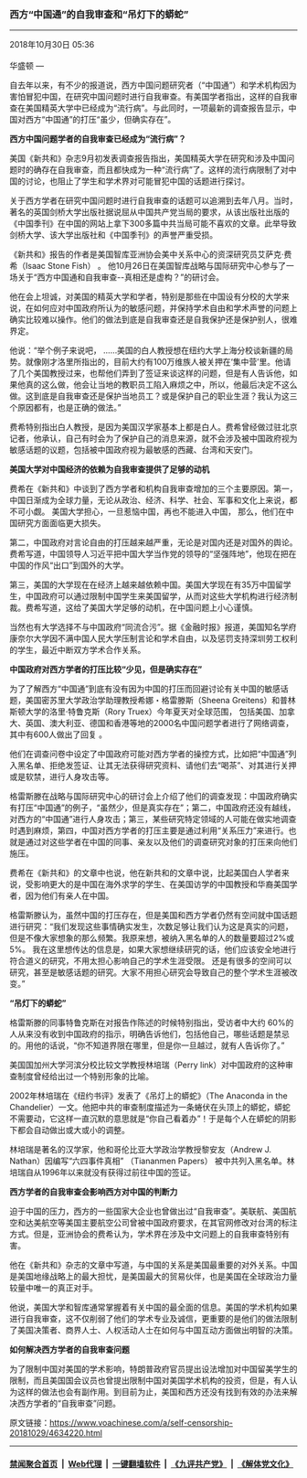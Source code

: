 ### 西方“中国通”的自我审查和“吊灯下的蟒蛇” 
------------------------

<div class="published">
 <span class="date" title="中国时间">
  <time datetime="2018-10-30T05:36:01+08:00">
   2018年10月30日 05:36
  </time>
 </span>
</div>
<br/>
<div class="wsw">
 <span class="dateline">
  华盛顿 —
 </span>
 <p>
  自去年以来，有不少的报道说，西方中国问题研究者（“中国通”）和学术机构因为害怕冒犯中国，在研究中国问题时进行自我审查。有美国学者指出，这样的自我审查在美国精英大学中已经成为“流行病”。与此同时，一项最新的调查报告显示，中国对西方“中国通”的打压“虽少，但确实存在”。
 </p>
 <p>
  <strong>
   西方中国问题学者的自我审查已经成为“流行病”？
  </strong>
 </p>
 <p>
  美国《新共和》杂志9月初发表调查报告指出，美国精英大学在研究和涉及中国问题时的确存在自我审查，而且都快成为一种“流行病”了。这样的流行病限制了对中国的讨论，也阻止了学生和学术界对可能冒犯中国的话题进行探讨。
 </p>
 <p>
  关于西方学者在研究中国问题时进行自我审查的话题可以追溯到去年八月。当时，著名的英国剑桥大学出版社据说屈从中国共产党当局的要求，从该出版社出版的《中国季刊》在中国的网站上拿下300多篇中共当局可能不喜欢的文章。此举导致剑桥大学、该大学出版社和《中国季刊》的声誉严重受损。
 </p>
 <p>
  《新共和》报告的作者是美国智库亚洲协会美中关系中心的资深研究员艾萨克·费希（Isaac Stone Fish） 。 他10月26日在美国智库战略与国际研究中心参与了一场关于“西方中国通和自我审查--真相还是虚构？”的研讨会。
 </p>
 <p>
  他在会上坦诚，对美国的精英大学和学者，特别是那些在中国设有分校的大学来说，在如何应对中国政府所认为的敏感问题，并保持学术自由和学术声誉的问题上确实比较难以操作。他们的做法到底是自我审查还是自我保护还是保护别人，很难界定。
 </p>
 <p>
  他说：“举个例子来说吧， ……美国的白人教授想在纽约大学上海分校谈新疆的局势。就像刚才洛里所指出的，目前大约有100万维族人被关押在‘集中营’里。他请了几个美国教授过来，也帮他们弄到了签证来谈这样的问题，但是有人告诉他，如果他真的这么做，他会让当地的教职员工陷入麻烦之中，所以，他最后决定不这么做。这到底是自我审查还是保护当地员工？或是保护自己的职业生涯？我认为这三个原因都有，也是正确的做法。”
 </p>
 <p>
  费希特别指出白人教授，是因为美国汉学家基本上都是白人。费希曾经做过驻北京记者，他承认，自己有时会为了保护自己的消息来源，就不会涉及被中国政府视为敏感话题的议题，包括被中国政府视为最敏感的西藏、台湾和天安门。
 </p>
 <p>
  <strong>
   美国大学对中国经济的依赖为自我审查提供了足够的动机
  </strong>
 </p>
 <p>
  费希在《新共和》中谈到了西方学者和机构自我审查增加的三个主要原因。第一，中国日渐成为全球力量，无论从政治、经济、科学、社会、军事和文化上来说，都不可小觑。 美国大学担心，一旦惹恼中国，再也不能进入中国， 那么，他们在中国研究方面面临更大损失。
 </p>
 <p>
  第二，中国政府对言论自由的打压越来越严重，无论是对国内还是对国外的舆论。费希写道，中国领导人习近平把中国大学当作党的领导的“坚强阵地”，他现在把在中国的作风“出口”到国外的大学。
 </p>
 <p>
  第三，美国的大学现在在经济上越来越依赖中国。美国大学现在有35万中国留学生，中国政府可以通过限制中国学生来美国留学，从而对这些大学机构进行经济制裁。费希写道，这给了美国大学足够的动机，在中国问题上小心谨慎。
 </p>
 <p>
  当然也有大学选择不与中国政府“同流合污”。据《金融时报》报道，美国知名学府康奈尔大学因不满中国人民大学压制言论和学术自由，以及惩罚支持深圳劳工权利的学生，最近中断双方学术合作关系。
 </p>
 <p>
  <strong>
   中国政府对西方学者的打压比较“少见，但是确实存在”
  </strong>
 </p>
 <p>
  为了了解西方“中国通”到底有没有因为中国的打压而回避讨论有关中国的敏感话题，美国密苏里大学政治学助理教授希娜・格雷滕斯（Sheena Greitens）和普林斯顿大学的洛里·特鲁克斯（Rory Truex）今年夏天对全球范围， 包括美国、加拿大、英国、澳大利亚、德国和香港等地的2000名中国问题学者进行了网络调查，其中有600人做出了回复 。
 </p>
 <p>
  他们在调查问卷中设定了中国政府可能对西方学者的操控方式，比如把“中国通”列入黑名单、拒绝发签证、让其无法获得研究资料、请他们去“喝茶”、对其进行关押或是软禁，进行人身攻击等。
 </p>
 <p>
  格雷斯滕在战略与国际研究中心的研讨会上介绍了他们的调查发现：中国政府确实有打压“中国通”的例子，“虽然少，但是真实存在”；第二，中国政府还没有越线，对西方的“中国通”进行人身攻击；第三，某些研究特定领域的人可能在做实地调查时遇到麻烦，第四，中国对西方学者的打压主要是通过利用“关系压力”来进行。也就是通过对这些学者在中国的同事、亲友以及他们的调查研究对象的打压来向他们施压。
 </p>
 <p>
  费希在《新共和》的文章中也说，他在新共和的文章中说，比起美国白人学者来说，受影响更大的是中国在海外求学的学生、在美国访学的中国教授和华裔美国学者，因为他们有亲人在中国。
 </p>
 <p>
  格雷斯滕认为，虽然中国的打压存在，但是美国和西方学者仍然有空间就中国话题进行研究：“我们发现这些事情确实发生，次数足够让我们认为这是真实的问题，但是不像大家想象的那么频繁。我原来想，被纳入黑名单的人的数量要超过2%或5%。 我在这里想传达的信息是，如果大家想继续研究的话，他们应该安全地进行符合道义的研究，不用太担心影响自己的学术生涯受限。 还是有很多的空间可以研究，甚至是敏感话题的研究。大家不用担心研究会导致自己的整个学术生涯被改变。”
 </p>
 <p>
  <strong>
   “吊灯下的蟒蛇”
  </strong>
 </p>
 <p>
  格雷斯滕的同事特鲁克斯在对报告作陈述的时候特别指出，受访者中大约 60%的人从来没有收到中国政府的指示，明确告诉他们，包括他自己，哪些话题是禁忌的。用他的话说，“你不知道界限在哪里，但是你一旦越过，就有人告诉你了。”
 </p>
 <p>
  美国国加州大学河滨分校比较文学教授林培瑞（Perry link）对中国政府的这种审查制度曾经给出过一个特别形象的比喻。
 </p>
 <p>
  2002年林培瑞在《纽约书评》发表了《吊灯上的蟒蛇》（The Anaconda in the Chandelier）一文。他把中共的审查制度描述为一条蜷伏在头顶上的蟒蛇，蟒蛇不需要动，它这样一直沉默的意思就是“你自己看着办”！于是每个人在蟒蛇的阴影下都会自动做出或大或小的调整。
 </p>
 <p>
  林培瑞是著名的汉学家，他和哥伦比亚大学政治学教授黎安友（Andrew J. Nathan）因编写“六四事件真相” （Tiananmen Papers） 被中共列入黑名单。林培瑞自从1996年以来就没有获得过前往中国的签证。
 </p>
 <p>
  <strong>
   西方学者的自我审查会影响西方对中国的判断力
  </strong>
 </p>
 <p>
  迫于中国的压力，西方的一些国家大企业也曾做出过“自我审查”。美联航、美国航空和达美航空等美国主要航空公司曾被中国政府要求，在其官网修改对台湾的标注方式。但是，亚洲协会的费希认为，学术界在涉及中文问题上的自我审查特别有害。
 </p>
 <p>
  他在《新共和》杂志的文章中写道，与中国的关系是美国最重要的对外关系。中国是美国地缘战略上的最大担忧，是美国最大的贸易伙伴，也是美国在全球政治力量较量中唯一的真正对手。
 </p>
 <p>
  他说，美国大学和智库通常掌握着有关中国的最全面的信息。美国的学术机构如果进行自我审查，这不仅削弱了他们的学术专业及诚信，更重要的是他们的做法限制了美国决策者、商界人士、人权活动人士在如何与中国互动方面做出明智的决策。
 </p>
 <p>
  <strong>
   如何解决西方学者的自我审查问题
  </strong>
 </p>
 <p>
  为了限制中国对美国的学术影响，特朗普政府官员提出设法增加对中国留美学生的限制，而且美国国会议员也曾提出限制中国对美国学术机构的投资，但是，有人认为这样的做法也会有副作用。到目前为止，美国和西方还没有找到有效的办法来解决西方学者的“自我审查”问题。
 </p>
</div>

原文链接：https://www.voachinese.com/a/self-censorship-20181029/4634220.html


------------------------
#### [禁闻聚合首页](https://github.com/gfw-breaker/banned-news/blob/master/README.md) &nbsp;|&nbsp; [Web代理](https://github.com/gfw-breaker/open-proxy/blob/master/README.md) &nbsp;|&nbsp;  [一键翻墙软件](https://github.com/gfw-breaker/nogfw/blob/master/README.md) &nbsp;|&nbsp; [《九评共产党》](https://github.com/gfw-breaker/9ping.md/blob/master/README.md#九评之一评共产党是什么) &nbsp;|&nbsp; [《解体党文化》](https://github.com/gfw-breaker/jtdwh.md/blob/master/README.md#绪论)